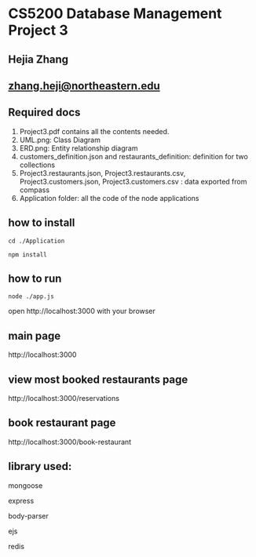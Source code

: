 # CS5200 Database Management Project 3
## Hejia Zhang
## zhang.heji@northeastern.edu

## Required docs

1. Project3.pdf contains all the contents needed.
2. UML.png:  Class Diagram
3. ERD.png: Entity relationship diagram
4. customers_definition.json and restaurants_definition: definition for two collections
5. Project3.restaurants.json, Project3.restaurants.csv, Project3.customers.json, Project3.customers.csv : data exported from compass
6. Application folder: all the code of the node applications

## how to install
`cd ./Application`

`npm install`

## how to run
`node ./app.js`

open http://localhost:3000 with your browser

## main page

http://localhost:3000

## view most booked restaurants page

http://localhost:3000/reservations

## book restaurant page

http://localhost:3000/book-restaurant


## library used:
mongoose

express

body-parser

ejs

redis